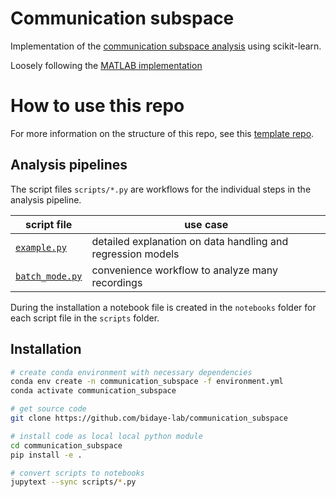 # Communication subspace
Implementation of the
[communication subspace analysis](https://doi.org/10.1016/j.neuron.2019.01.026) using scikit-learn.

Loosely following the
[MATLAB implementation](https://github.com/joao-semedo/communication-subspace/tree/master)

# How to use this repo
For more information on the structure of this repo, 
see this [template repo](https://github.com/inagaki-lab/template_data_pipelines).

## Analysis pipelines
The script files `scripts/*.py` are workflows for the individual steps in the analysis pipeline.

|script file|use case|
|---|---|
|[`example.py`](scripts/example.py)| detailed explanation on data handling and regression models|
|[`batch_mode.py`](scripts/batch_analysis.py)| convenience workflow to analyze many recordings |

During the installation a notebook file is created in the `notebooks` folder 
for each script file in the `scripts` folder.

## Installation
```bash
# create conda environment with necessary dependencies
conda env create -n communication_subspace -f environment.yml
conda activate communication_subspace

# get source code
git clone https://github.com/bidaye-lab/communication_subspace

# install code as local local python module
cd communication_subspace
pip install -e .

# convert scripts to notebooks
jupytext --sync scripts/*.py
```

